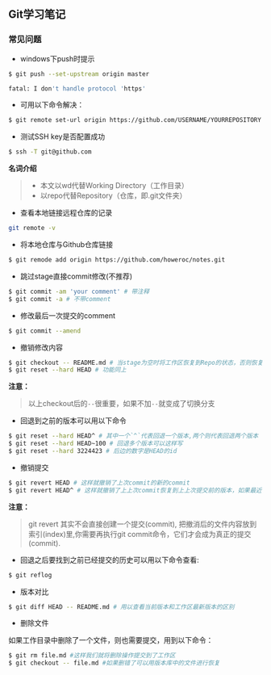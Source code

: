 ## Git学习笔记

### 常见问题

- windows下push时提示

```bash
$ git push --set-upstream origin master

fatal: I don't handle protocol 'https'
```
- 可用以下命令解决：
```bash
$ git remote set-url origin https://github.com/USERNAME/YOURREPOSITORY.git
```

- 测试SSH key是否配置成功

```bash
$ ssh -T git@github.com
```

**名词介绍**
> - 本文以wd代替Working Directory（工作目录）
> - 以repo代替Repository（仓库，即.git文件夹）

- 查看本地链接远程仓库的记录

```bash
git remote -v
```

- 将本地仓库与Github仓库链接

```bash
$ git remode add origin https://github.com/howeroc/notes.git
```

- 跳过stage直接commit修改(不推荐)

```bash
$ git commit -am 'your comment' # 带注释
$ git commit -a # 不带comment
``` 

- 修改最后一次提交的comment

```bash
$ git commit --amend
```

- 撤销修改内容

```bash
$ git checkout -- README.md # 当stage为空时将工作区恢复到Repo的状态，否则恢复到stage的状态
$ git reset --hard HEAD # 功能同上
```
**注意：**
> 以上checkout后的`--`很重要，如果不加`--`就变成了切换分支

- 回退到之前的版本可以用以下命令

```bash
$ git reset --hard HEAD^ # 其中一个`^`代表回退一个版本,两个则代表回退两个版本
$ git reset --hard HEAD~100 # 回退多个版本可以这样写
$ git reset --hard 3224423 # 后边的数字是HEAD的id
```

- 撤销提交

```bash
$ git revert HEAD # 这样就撤销了上次commit的新的commit
$ git revert HEAD^ # 这样就撤销了上上次commit恢复到上上次提交前的版本，如果最近修改和要撤销的修改有重叠则需像merge时一样手动修改冲突
```

**注意：**

> git revert 其实不会直接创建一个提交(commit), 把撤消后的文件内容放到索引(index)里,你需要再执行git commit命令，它们才会成为真正的提交(commit).

- 回退之后要找到之前已经提交的历史可以用以下命令查看:

```bash
$ git reflog
```

- 版本对比

```bash
$ git diff HEAD -- README.md # 用以查看当前版本和工作区最新版本的区别
```

- 删除文件

如果工作目录中删除了一个文件，则也需要提交，用到以下命令：

```bash
$ git rm file.md #这样我们就将删除操作提交到了工作区
$ git checkout -- file.md #如果删错了可以用版本库中的文件进行恢复
```
